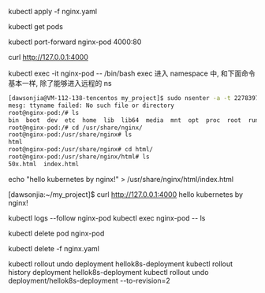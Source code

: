 kubectl apply -f nginx.yaml 

kubectl get pods

kubectl port-forward nginx-pod 4000:80

curl http://127.0.0.1:4000



kubectl exec -it nginx-pod -- /bin/bash
exec 进入 namespace 中, 和下面命令基本一样, 除了能够进入远程的 ns
```bash
[dawsonjia@VM-112-138-tencentos my_project]$ sudo nsenter -a -t 2278397
mesg: ttyname failed: No such file or directory
root@nginx-pod:/# ls
bin  boot  dev	etc  home  lib	lib64  media  mnt  opt	proc  root  run  sbin  srv  sys  tmp  usr  var
root@nginx-pod:/# cd /usr/share/nginx/
root@nginx-pod:/usr/share/nginx# ls
html
root@nginx-pod:/usr/share/nginx# cd html/
root@nginx-pod:/usr/share/nginx/html# ls
50x.html  index.html
```

echo "hello kubernetes by nginx!" > /usr/share/nginx/html/index.html

[dawsonjia:~/my_project]$ curl http://127.0.0.1:4000
hello kubernetes by nginx!


kubectl logs --follow nginx-pod
kubectl exec nginx-pod -- ls

kubectl delete pod nginx-pod

kubectl delete -f nginx.yaml

kubectl rollout undo deployment hellok8s-deployment
kubectl rollout history deployment hellok8s-deployment
kubectl rollout undo deployment/hellok8s-deployment --to-revision=2